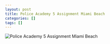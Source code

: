 ```yaml
---
layout: post
title: Police Academy 5 Assignment Miami Beach
categories: []
tags: []
---
```

![Police Academy 5 Assignment Miami Beach](https://m.media-amazon.com/images/M/MV5BNmJjN2Y2NDgtMDE5Mi00ZWUwLTkyMmQtZTgzZTdiMTM4OGUwL2ltYWdlL2ltYWdlXkEyXkFqcGdeQXVyMTQxNzMzNDI@._V1.jpg)
